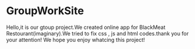 # GroupWorkSite
Hello,it is our gtoup project.We created online app for BlackMeat Restourant(imaginary).We tried to fix css , js and html codes.thank you for your attention! 
We hope you  enjoy whatcing this project! 
